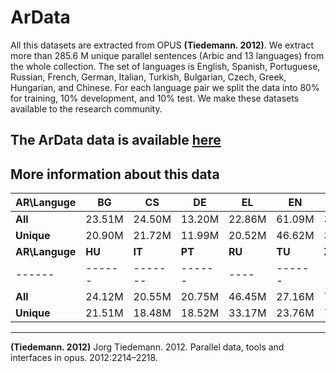 # ArData



All this datasets are extracted from OPUS **(Tiedemann. 2012)**. We extract more than 285.6 M unique parallel sentences (Arbic and 13 languages) from the whole collection. The set of languages is English, Spanish, Portuguese, Russian, French, German, Italian, Turkish, Bulgarian, Czech, Greek, Hungarian, and Chinese.  For each language pair we split the data into 80% for training, 10% development, and 10% test. We make these datasets available to the research community.

## The ArData data is available [here](https://drive.google.com/drive/folders/1H_JMfzn3MKZ7Ta0hutzQqkSq5TlZfOin?usp=sharing)



## More information about this data

| **AR\Languge** | BG | CS | DE | EL | EN | ES |FR|
| ------  | ------ | ------- | ------ | ----  | ------ | ------- | ------- | 
| **All**      | 23.51M | 24.50M | 13.20M | 22.86M| 61.09M | 34.63M |  51.14M |       
| **Unique**      | 20.90M | 21.72M | 11.99M | 20.52M| 46.62M | 31.52M | 42.05M |
|  **AR\Languge**  | **HU** | **IT** | **PT** | **RU** | **TU** |**ZH** |**-**|
| ------  | ------ | ------- | ------ | ----  | ------ | ------- | ------- | 
| **All**          | 24.12M | 20.55M |20.75M | 46.45M | 27.16M| 7.91M |-|
| **Unique**       | 21.51M | 18.48M | 18.52M | 33.17M | 23.76M | 7.38M |-|

---

**(Tiedemann. 2012)** Jorg Tiedemann. 2012. Parallel data, tools and interfaces in opus. 2012:2214–2218.
